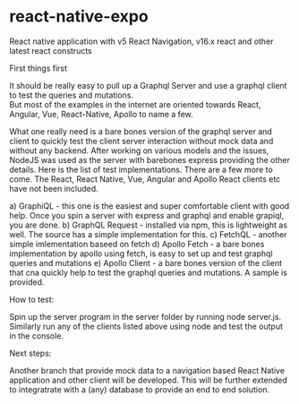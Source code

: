 # react-native-expo
React native application with v5 React Navigation, v16.x react and other latest react constructs

First things first

It should be really easy to pull up a Graphql Server and use a graphql client to test the queries and mutations.  
But most of the examples in the internet are oriented towards React, Angular, Vue, React-Native, Apollo to name a few.

What one really need is a bare bones version of the graphql server and client to quickly test the client server interaction without mock data and without any backend.
After working on various models and the issues, NodeJS was used as the server with barebones express providing the other details. Here is the list of test implementations.
There are a few more to come. The React, React Native, Vue, Angular and Apollo React clients etc have not been included.

a) GraphiQL - this one is the easiest and super comfortable client with good help.  Once you spin a server with express and graphql and enable grapiql, you are done.
b) GraphQL Request - installed via npm, this is lightweight as well. The source has a simple implementation for this. 
c) FetchQL - another simple imlementation baseed on fetch 
d) Apollo Fetch - a bare bones implementation by apollo using fetch, is easy to set up and test graphql queries and mutations
e) Apollo Client - a bare bones version of the client that cna quickly help to test the graphql queries and mutations. A sample is provided.

How to test:

Spin up the server program in the server folder by running node server.js. Similarly run any of the clients listed above using node and test the output in the console.

Next steps:

Another branch that provide mock data to a navigation based React Native application and other client will be developed. This will be further extended to integratrate with a (any) database to provide an end to end solution. 
